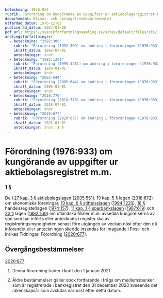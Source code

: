 ```yaml
---
beteckning: 1976:933
rubrik: Förordning om kungörande av uppgifter ur aktiebolagsregistret m.m.
departement: Klimat- och näringslivsdepartementet
utfardad_datum: 1976-12-02
publicerad_datum: 2023-01-20
pdf_url: https://svenskforfattningssamling.se/sites/default/files/sfs/1976-12/SFS1976-933.pdf
andringsforfattningar:
  - beteckning: "1992:309"
    rubrik: "Förordning (1992:309) om ändring i förordningen (1976:933) om kungörande av uppgifter ur aktiebolagsregistret m.m."
    ikraft_datum: 1992-07-01
    anteckningar: ändr.
  - beteckning: "1995:1281"
    rubrik: "Förordning (1995:1281) om ändring i förordningen (1976:933) om kungörande av uppgifter ur aktiebolagsregistret m.m."
    ikraft_datum: 1996-01-01
    anteckningar: ändr.
  - beteckning: "2005:644"
    rubrik: "Förordning (2005:644) om ändring i förordningen (1976:933) om kungörande av uppgifter ur aktiebolagsregistret m.m."
    ikraft_datum: 2006-01-01
    anteckningar: ändr.
  - beteckning: "2018:770"
    rubrik: "Förordning (2018:770) om ändring i förordningen (1976:933) om kungörande av uppgifter ur aktiebolagsregistret m.m."
    ikraft_datum: 2018-07-01
    anteckningar: ändr.
  - beteckning: "2020:677"
    rubrik: "Förordning (2020:677) om ändring i förordningen (1976:933) om kungörande av uppgifter ur aktiebolagsregistret m.m."
    ikraft_datum: 2021-01-01
    anteckningar: ändr. 1 §
---
```


# Förordning (1976:933) om kungörande av uppgifter ur aktiebolagsregistret m.m.

### 1 §

De i [27 kap. 3 § aktiebolagslagen](https://selex.se/eli/sfs/2005/551#kap27.3) ([2005:551](https://selex.se/eli/sfs/2005/551)), 19 kap. [5 §](#kap19.5) lagen ([2018:672](https://selex.se/eli/sfs/2018/672)) om ekonomiska föreningar, [10 kap. 8 § stiftelselagen](https://selex.se/eli/sfs/1994/1220#kap10.8) ([1994:1220](https://selex.se/eli/sfs/1994/1220)), [18 §](#18) handelsregisterlagen ([1974:157](https://selex.se/eli/sfs/1974/157)), [11 kap. 1 § sparbankslagen](https://selex.se/eli/sfs/1987/619#kap11.1) ([1987:619](https://selex.se/eli/sfs/1987/619)) och [22 §](#22) lagen ([1992:160](https://selex.se/eli/sfs/1992/160)) om utländska filialer m.m. avsedda kungörelserna av vad som har införts eller antecknats i register ska av registreringsmyndigheten senast före utgången av veckan näst efter den då införandet eller anteckningen skedde insändas för intagande i Post- och Inrikes Tidningar. Förordning ([2020:677](https://selex.se/eli/sfs/2020/677)).

## Övergångsbestämmelser

[2020:677](https://selex.se/eli/sfs/2020/677)

1. Denna förordning träder i kraft den 1 januari 2021.

2. Äldre bestämmelser gäller dock fortfarande i fråga om medlemsbanker som är registrerade i bankregistret den 31 december 2020 avseende det räkenskapsår som avslutas närmast efter detta datum.